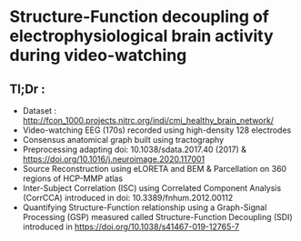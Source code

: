 # Structure-Function decoupling of electrophysiological brain activity during video-watching
## Tl;Dr :
* Dataset : http://fcon_1000.projects.nitrc.org/indi/cmi_healthy_brain_network/ 
* Video-watching EEG (170s) recorded using high-density 128 electrodes
* Consensus anatomical graph built using tractography
* Preprocessing adapting doi: 10.1038/sdata.2017.40 (2017) & https://doi.org/10.1016/j.neuroimage.2020.117001
* Source Reconstruction using eLORETA and BEM & Parcellation on 360 regions of HCP-MMP atlas
* Inter-Subject Correlation (ISC) using Correlated Component Analysis (CorrCCA) introduced in doi: 10.3389/fnhum.2012.00112
* Quantifying Structure-Function relationship using a Graph-Signal Processing (GSP) measured called Structure-Function Decoupling (SDI) introduced in https://doi.org/10.1038/s41467-019-12765-7



